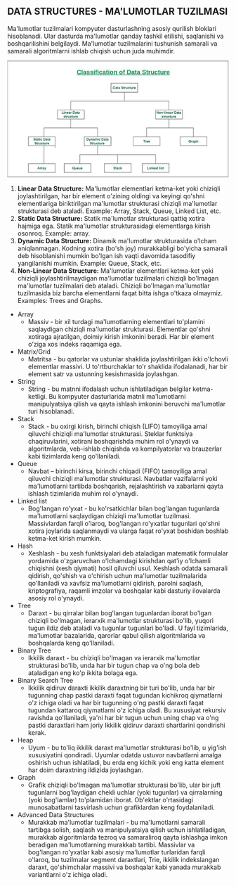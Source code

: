 ## DATA STRUCTURES - MA'LUMOTLAR TUZILMASI

Ma'lumotlar tuzilmalari kompyuter dasturlashning asosiy qurilish bloklari hisoblanadi. Ular dasturda ma'lumotlar qanday tashkil etilishi,
saqlanishi va boshqarilishini belgilaydi. Ma'lumotlar tuzilmalarini tushunish samarali va samarali algoritmlarni ishlab chiqish uchun juda muhimdir.

<p align="center">
<img src="../images/classification-ds.jpg">
</p>

1. **Linear Data Structure:** Ma'lumotlar elementlari ketma-ket yoki chiziqli joylashtirilgan, har bir element o'zining oldingi va keyingi qo'shni elementlariga
   biriktirilgan ma'lumotlar strukturasi chiziqli ma'lumotlar strukturasi deb ataladi.
   Example: Array, Stack, Queue, Linked List, etc.
2. **Static Data Structure:** Statik ma'lumotlar strukturasi qattiq xotira hajmiga ega. Statik ma'lumotlar strukturasidagi elementlarga kirish osonroq.
   Example: array.
3. **Dynamic Data Structure:** Dinamik ma'lumotlar strukturasida o'lcham aniqlanmagan. Kodning xotira (bo'sh joy) murakkabligi bo'yicha samarali deb hisoblanishi
   mumkin bo'lgan ish vaqti davomida tasodifiy yangilanishi mumkin.
   Example: Queue, Stack, etc.
4. **Non-Linear Data Structure:** Ma'lumotlar elementlari ketma-ket yoki chiziqli joylashtirilmaydigan ma'lumotlar tuzilmalari chiziqli bo'lmagan ma'lumotlar
   tuzilmalari deb ataladi. Chiziqli bo'lmagan ma'lumotlar tuzilmasida biz barcha elementlarni faqat bitta ishga o'tkaza olmaymiz.
   Examples: Trees and Graphs.

- Array
  - Massiv - bir xil turdagi ma'lumotlarning elementlari to'plamini saqlaydigan chiziqli ma'lumotlar strukturasi. Elementlar qo'shni xotiraga ajratilgan,
    doimiy kirish imkonini beradi. Har bir element o'ziga xos indeks raqamiga ega.
- Matrix/Grid
  - Matritsa - bu qatorlar va ustunlar shaklida joylashtirilgan ikki o'lchovli elementlar massivi. U to'rtburchaklar to'r shaklida ifodalanadi, har bir element satr va ustunning kesishmasida joylashgan.
- String
  - String - bu matnni ifodalash uchun ishlatiladigan belgilar ketma-ketligi. Bu kompyuter dasturlarida matnli ma'lumotlarni manipulyatsiya qilish va qayta ishlash imkonini beruvchi ma'lumotlar turi hisoblanadi.
- Stack
  - Stack - bu oxirgi kirish, birinchi chiqish (LIFO) tamoyiliga amal qiluvchi chiziqli ma'lumotlar strukturasi. Steklar funktsiya chaqiruvlarini, xotirani boshqarishda muhim rol o'ynaydi va algoritmlarda, veb-ishlab chiqishda va kompilyatorlar va brauzerlar kabi tizimlarda keng qo'llaniladi.
- Queue
  - Navbat – birinchi kirsa, birinchi chiqadi (FIFO) tamoyiliga amal qiluvchi chiziqli ma’lumotlar strukturasi. Navbatlar vazifalarni yoki ma'lumotlarni tartibda boshqarish, rejalashtirish va xabarlarni qayta ishlash tizimlarida muhim rol o'ynaydi.
- Linked list
  - Bog'langan ro'yxat - bu ko'rsatkichlar bilan bog'langan tugunlarda ma'lumotlarni saqlaydigan chiziqli ma'lumotlar tuzilmasi. Massivlardan farqli o'laroq, bog'langan ro'yxatlar tugunlari qo'shni xotira joylarida saqlanmaydi va ularga faqat ro'yxat boshidan boshlab ketma-ket kirish mumkin.
- Hash
  - Xeshlash - bu xesh funktsiyalari deb ataladigan matematik formulalar yordamida o'zgaruvchan o'lchamdagi kirishdan qat'iy o'lchamli chiqishni (xesh qiymati) hosil qiluvchi usul. Xeshlash odatda samarali qidirish, qo'shish va o'chirish uchun ma'lumotlar tuzilmalarida qo'llaniladi va xavfsiz ma'lumotlarni qidirish, parolni saqlash, kriptografiya, raqamli imzolar va boshqalar kabi dasturiy ilovalarda asosiy rol o'ynaydi.
- Tree
  - Daraxt - bu qirralar bilan bog'langan tugunlardan iborat bo'lgan chiziqli bo'lmagan, ierarxik ma'lumotlar strukturasi bo'lib, yuqori tugun ildiz deb ataladi va tugunlar tugunlari bo'ladi. U fayl tizimlarida, ma'lumotlar bazalarida, qarorlar qabul qilish algoritmlarida va boshqalarda keng qo'llaniladi.
- Binary Tree
  - Ikkilik daraxt - bu chiziqli bo'lmagan va ierarxik ma'lumotlar strukturasi bo'lib, unda har bir tugun chap va o'ng bola deb ataladigan eng ko'p ikkita bolaga ega.
- Binary Search Tree
  - Ikkilik qidiruv daraxti ikkilik daraxtning bir turi bo'lib, unda har bir tugunning chap pastki daraxti faqat tugundan kichikroq qiymatlarni o'z ichiga oladi va har bir tugunning o'ng pastki daraxti faqat tugundan kattaroq qiymatlarni o'z ichiga oladi. Bu xususiyat rekursiv ravishda qo'llaniladi, ya'ni har bir tugun uchun uning chap va o'ng pastki daraxtlari ham joriy Ikkilik qidiruv daraxti shartlarini qondirishi kerak.
- Heap
  - Uyum - bu to'liq ikkilik daraxt ma'lumotlar strukturasi bo'lib, u yig'ish xususiyatini qondiradi. Uyumlar odatda ustuvor navbatlarni amalga oshirish uchun ishlatiladi, bu erda eng kichik yoki eng katta element har doim daraxtning ildizida joylashgan.
- Graph
  - Grafik chiziqli bo'lmagan ma'lumotlar strukturasi bo'lib, ular bir juft tugunlarni bog'laydigan chekli uchlar (yoki tugunlar) va qirralarning (yoki bog'lamlar) to'plamidan iborat. Ob'ektlar o'rtasidagi munosabatlarni tasvirlash uchun grafiklardan keng foydalaniladi.
- Advanced Data Structures
  - Murakkab ma'lumotlar tuzilmalari - bu ma'lumotlarni samarali tartibga solish, saqlash va manipulyatsiya qilish uchun ishlatiladigan, murakkab algoritmlarda tezroq va samaraliroq qayta ishlashga imkon beradigan ma'lumotlarning murakkab tartibi. Massivlar va bog'langan ro'yxatlar kabi asosiy ma'lumotlar turlaridan farqli o'laroq, bu tuzilmalar segment daraxtlari, Trie, ikkilik indekslangan daraxt, qo'shimchalar massivi va boshqalar kabi yanada murakkab variantlarni o'z ichiga oladi.
